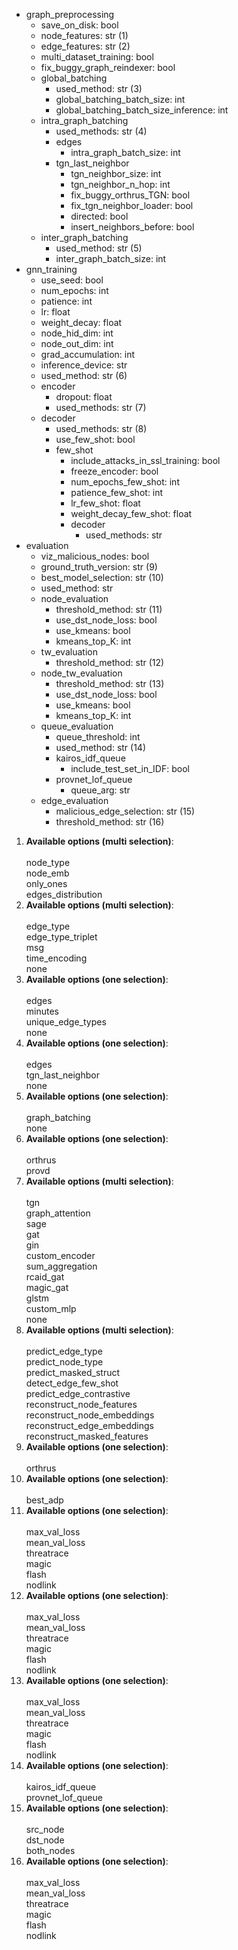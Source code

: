 <div class="annotate">

<ul>
    <li class='bullet'><span class="key">graph_preprocessing</span>
    <ul>
        <li class='no-bullet'><span class="key-leaf">save_on_disk</span>: <span class="value">bool</span></li>
        <li class='no-bullet'><span class="key-leaf">node_features</span>: <span class="value">str (1)</span></li>
        <li class='no-bullet'><span class="key-leaf">edge_features</span>: <span class="value">str (2)</span></li>
        <li class='no-bullet'><span class="key-leaf">multi_dataset_training</span>: <span class="value">bool</span></li>
        <li class='no-bullet'><span class="key-leaf">fix_buggy_graph_reindexer</span>: <span class="value">bool</span></li>
        <li class='bullet'><span class="key">global_batching</span>
        <ul>
            <li class='no-bullet'><span class="key-leaf">used_method</span>: <span class="value">str (3)</span></li>
            <li class='no-bullet'><span class="key-leaf">global_batching_batch_size</span>: <span class="value">int</span></li>
            <li class='no-bullet'><span class="key-leaf">global_batching_batch_size_inference</span>: <span class="value">int</span></li>
        </ul>
        </li>
        <li class='bullet'><span class="key">intra_graph_batching</span>
        <ul>
            <li class='no-bullet'><span class="key-leaf">used_methods</span>: <span class="value">str (4)</span></li>
            <li class='bullet'><span class="key">edges</span>
            <ul>
                <li class='no-bullet'><span class="key-leaf">intra_graph_batch_size</span>: <span class="value">int</span></li>
            </ul>
            </li>
            <li class='bullet'><span class="key">tgn_last_neighbor</span>
            <ul>
                <li class='no-bullet'><span class="key-leaf">tgn_neighbor_size</span>: <span class="value">int</span></li>
                <li class='no-bullet'><span class="key-leaf">tgn_neighbor_n_hop</span>: <span class="value">int</span></li>
                <li class='no-bullet'><span class="key-leaf">fix_buggy_orthrus_TGN</span>: <span class="value">bool</span></li>
                <li class='no-bullet'><span class="key-leaf">fix_tgn_neighbor_loader</span>: <span class="value">bool</span></li>
                <li class='no-bullet'><span class="key-leaf">directed</span>: <span class="value">bool</span></li>
                <li class='no-bullet'><span class="key-leaf">insert_neighbors_before</span>: <span class="value">bool</span></li>
            </ul>
            </li>
        </ul>
        </li>
        <li class='bullet'><span class="key">inter_graph_batching</span>
        <ul>
            <li class='no-bullet'><span class="key-leaf">used_method</span>: <span class="value">str (5)</span></li>
            <li class='no-bullet'><span class="key-leaf">inter_graph_batch_size</span>: <span class="value">int</span></li>
        </ul>
        </li>
    </ul>
    </li>
    <li class='bullet'><span class="key">gnn_training</span>
    <ul>
        <li class='no-bullet'><span class="key-leaf">use_seed</span>: <span class="value">bool</span></li>
        <li class='no-bullet'><span class="key-leaf">num_epochs</span>: <span class="value">int</span></li>
        <li class='no-bullet'><span class="key-leaf">patience</span>: <span class="value">int</span></li>
        <li class='no-bullet'><span class="key-leaf">lr</span>: <span class="value">float</span></li>
        <li class='no-bullet'><span class="key-leaf">weight_decay</span>: <span class="value">float</span></li>
        <li class='no-bullet'><span class="key-leaf">node_hid_dim</span>: <span class="value">int</span></li>
        <li class='no-bullet'><span class="key-leaf">node_out_dim</span>: <span class="value">int</span></li>
        <li class='no-bullet'><span class="key-leaf">grad_accumulation</span>: <span class="value">int</span></li>
        <li class='no-bullet'><span class="key-leaf">inference_device</span>: <span class="value">str</span></li>
        <li class='no-bullet'><span class="key-leaf">used_method</span>: <span class="value">str (6)</span></li>
        <li class='bullet'><span class="key">encoder</span>
        <ul>
            <li class='no-bullet'><span class="key-leaf">dropout</span>: <span class="value">float</span></li>
            <li class='no-bullet'><span class="key-leaf">used_methods</span>: <span class="value">str (7)</span></li>
        </ul>
        </li>
        <li class='bullet'><span class="key">decoder</span>
        <ul>
            <li class='no-bullet'><span class="key-leaf">used_methods</span>: <span class="value">str (8)</span></li>
            <li class='no-bullet'><span class="key-leaf">use_few_shot</span>: <span class="value">bool</span></li>
            <li class='bullet'><span class="key">few_shot</span>
            <ul>
                <li class='no-bullet'><span class="key-leaf">include_attacks_in_ssl_training</span>: <span class="value">bool</span></li>
                <li class='no-bullet'><span class="key-leaf">freeze_encoder</span>: <span class="value">bool</span></li>
                <li class='no-bullet'><span class="key-leaf">num_epochs_few_shot</span>: <span class="value">int</span></li>
                <li class='no-bullet'><span class="key-leaf">patience_few_shot</span>: <span class="value">int</span></li>
                <li class='no-bullet'><span class="key-leaf">lr_few_shot</span>: <span class="value">float</span></li>
                <li class='no-bullet'><span class="key-leaf">weight_decay_few_shot</span>: <span class="value">float</span></li>
                <li class='bullet'><span class="key">decoder</span>
                <ul>
                    <li class='no-bullet'><span class="key-leaf">used_methods</span>: <span class="value">str</span></li>
                </ul>
                </li>
            </ul>
            </li>
        </ul>
        </li>
    </ul>
    </li>
    <li class='bullet'><span class="key">evaluation</span>
    <ul>
        <li class='no-bullet'><span class="key-leaf">viz_malicious_nodes</span>: <span class="value">bool</span></li>
        <li class='no-bullet'><span class="key-leaf">ground_truth_version</span>: <span class="value">str (9)</span></li>
        <li class='no-bullet'><span class="key-leaf">best_model_selection</span>: <span class="value">str (10)</span></li>
        <li class='no-bullet'><span class="key-leaf">used_method</span>: <span class="value">str</span></li>
        <li class='bullet'><span class="key">node_evaluation</span>
        <ul>
            <li class='no-bullet'><span class="key-leaf">threshold_method</span>: <span class="value">str (11)</span></li>
            <li class='no-bullet'><span class="key-leaf">use_dst_node_loss</span>: <span class="value">bool</span></li>
            <li class='no-bullet'><span class="key-leaf">use_kmeans</span>: <span class="value">bool</span></li>
            <li class='no-bullet'><span class="key-leaf">kmeans_top_K</span>: <span class="value">int</span></li>
        </ul>
        </li>
        <li class='bullet'><span class="key">tw_evaluation</span>
        <ul>
            <li class='no-bullet'><span class="key-leaf">threshold_method</span>: <span class="value">str (12)</span></li>
        </ul>
        </li>
        <li class='bullet'><span class="key">node_tw_evaluation</span>
        <ul>
            <li class='no-bullet'><span class="key-leaf">threshold_method</span>: <span class="value">str (13)</span></li>
            <li class='no-bullet'><span class="key-leaf">use_dst_node_loss</span>: <span class="value">bool</span></li>
            <li class='no-bullet'><span class="key-leaf">use_kmeans</span>: <span class="value">bool</span></li>
            <li class='no-bullet'><span class="key-leaf">kmeans_top_K</span>: <span class="value">int</span></li>
        </ul>
        </li>
        <li class='bullet'><span class="key">queue_evaluation</span>
        <ul>
            <li class='no-bullet'><span class="key-leaf">queue_threshold</span>: <span class="value">int</span></li>
            <li class='no-bullet'><span class="key-leaf">used_method</span>: <span class="value">str (14)</span></li>
            <li class='bullet'><span class="key">kairos_idf_queue</span>
            <ul>
                <li class='no-bullet'><span class="key-leaf">include_test_set_in_IDF</span>: <span class="value">bool</span></li>
            </ul>
            </li>
            <li class='bullet'><span class="key">provnet_lof_queue</span>
            <ul>
                <li class='no-bullet'><span class="key-leaf">queue_arg</span>: <span class="value">str</span></li>
            </ul>
            </li>
        </ul>
        </li>
        <li class='bullet'><span class="key">edge_evaluation</span>
        <ul>
            <li class='no-bullet'><span class="key-leaf">malicious_edge_selection</span>: <span class="value">str (15)</span></li>
            <li class='no-bullet'><span class="key-leaf">threshold_method</span>: <span class="value">str (16)</span></li>
        </ul>
        </li>
    </ul>
    </li>
</ul>

</div>

1. <b>Available options (multi selection)</b>:<br><br>node_type<br>node_emb<br>only_ones<br>edges_distribution
2. <b>Available options (multi selection)</b>:<br><br>edge_type<br>edge_type_triplet<br>msg<br>time_encoding<br>none
3. <b>Available options (one selection)</b>:<br><br>edges<br>minutes<br>unique_edge_types<br>none
4. <b>Available options (one selection)</b>:<br><br>edges<br>tgn_last_neighbor<br>none
5. <b>Available options (one selection)</b>:<br><br>graph_batching<br>none
6. <b>Available options (one selection)</b>:<br><br>orthrus<br>provd
7. <b>Available options (multi selection)</b>:<br><br>tgn<br>graph_attention<br>sage<br>gat<br>gin<br>custom_encoder<br>sum_aggregation<br>rcaid_gat<br>magic_gat<br>glstm<br>custom_mlp<br>none
8. <b>Available options (multi selection)</b>:<br><br>predict_edge_type<br>predict_node_type<br>predict_masked_struct<br>detect_edge_few_shot<br>predict_edge_contrastive<br>reconstruct_node_features<br>reconstruct_node_embeddings<br>reconstruct_edge_embeddings<br>reconstruct_masked_features
9. <b>Available options (one selection)</b>:<br><br>orthrus
10. <b>Available options (one selection)</b>:<br><br>best_adp
11. <b>Available options (one selection)</b>:<br><br>max_val_loss<br>mean_val_loss<br>threatrace<br>magic<br>flash<br>nodlink
12. <b>Available options (one selection)</b>:<br><br>max_val_loss<br>mean_val_loss<br>threatrace<br>magic<br>flash<br>nodlink
13. <b>Available options (one selection)</b>:<br><br>max_val_loss<br>mean_val_loss<br>threatrace<br>magic<br>flash<br>nodlink
14. <b>Available options (one selection)</b>:<br><br>kairos_idf_queue<br>provnet_lof_queue
15. <b>Available options (one selection)</b>:<br><br>src_node<br>dst_node<br>both_nodes
16. <b>Available options (one selection)</b>:<br><br>max_val_loss<br>mean_val_loss<br>threatrace<br>magic<br>flash<br>nodlink
